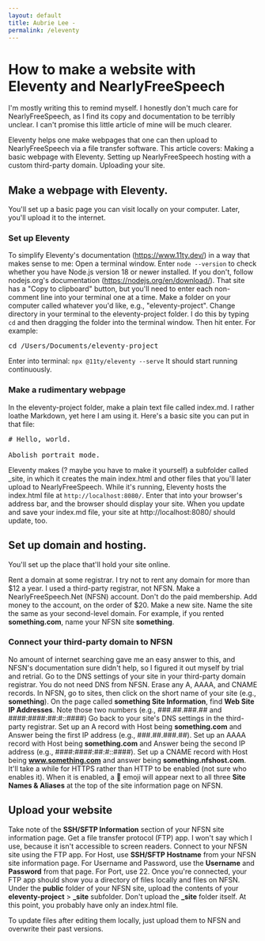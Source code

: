 ```yaml
---
layout: default
title: Aubrie Lee - 
permalink: /eleventy
---
```


# How to make a website with Eleventy and NearlyFreeSpeech

I'm mostly writing this to remind myself. I honestly don't much care for NearlyFreeSpeech, as I find its copy and documentation to be terribly unclear. I can't promise this little article of mine will be much clearer.

Eleventy helps one make webpages that one can then upload to NearlyFreeSpeech via a file transfer software. This article covers:
Making a basic webpage with Eleventy.
Setting up NearlyFreeSpeech hosting with a custom third-party domain.
Uploading your site.


## Make a webpage with Eleventy.

You'll set up a basic page you can visit locally on your computer. Later, you'll upload it to the internet.

### Set up Eleventy

To simplify Eleventy's documentation (https://www.11ty.dev/) in a way that makes sense to me:
Open a terminal window.
Enter `node --version` to check whether you have Node.js version 18 or newer installed.
If you don't, follow nodejs.org's documentation (https://nodejs.org/en/download/). That site has a "Copy to clipboard" button, but you'll need to enter each non-comment line into your terminal one at a time.
Make a folder on your computer called whatever you'd like, e.g., "eleventy-project".
Change directory in your terminal to the eleventy-project folder. I do this by typing `cd` and then dragging the folder into the terminal window. Then hit enter. For example:
<pre>
cd /Users/Documents/eleventy-project
</pre>
Enter into terminal: `npx @11ty/eleventy --serve`
It should start running continuously.

### Make a rudimentary webpage

In the eleventy-project folder, make a plain text file called index.md. I rather loathe Markdown, yet here I am using it.
Here's a basic site you can put in that file:

<pre>
# Hello, world.

Abolish portrait mode.
</pre>

Eleventy makes (? maybe you have to make it yourself) a subfolder called _site, in which it creates the main index.html and other files that you'll later upload to NearlyFreeSpeech.
While it's running, Eleventy hosts the index.html file at `http://localhost:8080/`. Enter that into your browser's address bar, and the browser should display your site.
When you update and save your index.md file, your site at http://localhost:8080/ should update, too.

## Set up domain and hosting.

You'll set up the place that'll hold your site online.

Rent a domain at some registrar. I try not to rent any domain for more than $12 a year. I used a third-party registrar, not NFSN.
Make a NearlyFreeSpeech.Net (NFSN) account. Don't do the paid membership.
Add money to the account, on the order of $20.
Make a new site. Name the site the same as your second-level domain. For example, if you rented **something.com**, name your NFSN site **something**.

### Connect your third-party domain to NFSN

No amount of internet searching gave me an easy answer to this, and NFSN's documentation sure didn't help, so I figured it out myself by trial and retrial.
Go to the DNS settings of your site in your third-party domain registrar. You do not need DNS from NFSN.
Erase any A, AAAA, and CNAME records.
In NFSN, go to sites, then click on the short name of your site (e.g., **something**).
On the page called **something Site Information**, find **Web Site IP Addresses**. Note those two numbers (e.g., ###.##.###.## and ####:####:##:#::####)
Go back to your site's DNS settings in the third-party registrar.
Set up an A record with Host being **something.com** and Answer being the first IP address (e.g., ###.##.###.##).
Set up an AAAA record with Host being **something.com** and Answer being the second IP address (e.g., ####:####:##:#::####).
Set up a CNAME record with Host being **www.something.com** and answer being **something.nfshost.com**.
It'll take a while for HTTPS rather than HTTP to be enabled (not sure who enables it). When it is enabled, a 🔐 emoji will appear next to all three **Site Names & Aliases** at the top of the site information page on NFSN.

## Upload your website

Take note of the **SSH/SFTP Information** section of your NFSN site information page.
Get a file transfer protocol (FTP) app. I won't say which I use, because it isn't accessible to screen readers.
Connect to your NFSN site using the FTP app. For Host, use **SSH/SFTP Hostname** from your NFSN site information page. For Username and Password, use the **Username** and **Password** from that page. For Port, use 22.
Once you're connected, your FTP app should show you a directory of files locally and files on NFSN.
Under the **public** folder of your NFSN site, upload the contents of your **eleventy-project** > **_site** subfolder. Don't upload the **_site** folder itself. At this point, you probably have only an index.html file.

To update files after editing them locally, just upload them to NFSN and overwrite their past versions.
